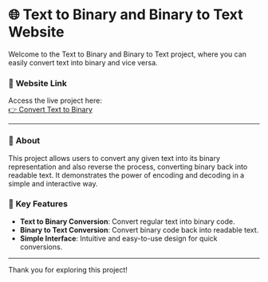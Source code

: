 # 🌐 **Text to Binary and Binary to Text Website**

Welcome to the Text to Binary and Binary to Text project, where you can easily convert text into binary and vice versa.

### 🔗 **Website Link**  
Access the live project here:  
[👉 Convert Text to Binary](https://omvijaysharma.github.io/Text-to-binary-and-binary-to-text/)  

---

### 📜 **About**  
This project allows users to convert any given text into its binary representation and also reverse the process, converting binary back into readable text. It demonstrates the power of encoding and decoding in a simple and interactive way.

### 📂 **Key Features**  
- **Text to Binary Conversion**: Convert regular text into binary code.  
- **Binary to Text Conversion**: Convert binary code back into readable text.  
- **Simple Interface**: Intuitive and easy-to-use design for quick conversions.  

---

Thank you for exploring this project!
